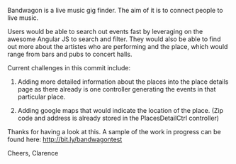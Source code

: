 Bandwagon is a live music gig finder. 
The aim of it is to connect people to live music. 

Users would be able to search out events fast by leveraging on the awesome Angular JS to search and filter. 
They would also be able to find out more about the artistes who are performing and the place, which would range from bars and pubs to concert halls. 

Current challenges in this commit include: 

1) Adding more detailed information about the places into the place details page as there already is one controller generating the events in that particular place.

2) Adding google maps that would indicate the location of the place. (Zip code and address is already stored in the PlacesDetailCtrl controller)

Thanks for having a look at this. 
A sample of the work in progress can be found here:
http://bit.ly/bandwagontest

Cheers,
Clarence